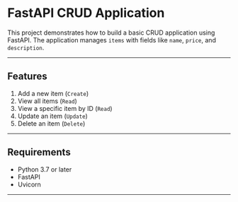 # FastAPI CRUD Application

This project demonstrates how to build a basic CRUD application using FastAPI. The application manages `items` with fields like `name`, `price`, and `description`. 

---

## **Features**
1. Add a new item (`Create`)
2. View all items (`Read`)
3. View a specific item by ID (`Read`)
4. Update an item (`Update`)
5. Delete an item (`Delete`)

---

## **Requirements**
- Python 3.7 or later
- FastAPI
- Uvicorn

---


